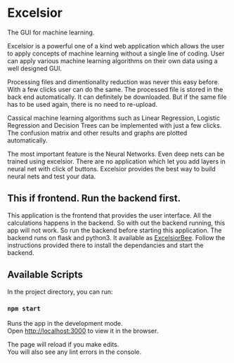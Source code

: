 # Excelsior
The GUI for machine learning.

Excelsior is a powerful one of a kind web application which allows the user to apply 
concepts of machine learning without a single line of coding. User can apply various machine 
learning algorithms on their own data using a well designed GUI.

Processing files and dimentionality reduction was never this easy before. With a few clicks
user can do the same. The processed file is stored in the back end automatically.
It can definitely be downloaded. But if the same file has to be used again, there is 
no need to re-upload.

Cassical machine learning algorithms such as Linear Regression, Logistic Regression and 
Decision Trees can be implemented with just a few clicks. The confusion matrix
and other results and graphs are plotted automatically.

The most important feature is the Neural Networks. Even deep nets can be trained using 
excelsior. There are no application which let you add layers in neural net with click of buttons.
Excelsior provides the best way to build neural nets and test your data.

## This if frontend. Run the backend first.

This application is the frontend that provides the user interface. All the calculations happens in the backend. So with out the backend running, this app will not work. So run the backend before starting this application. The backend runs on flask and python3. It available as [ExcelsiorBee]((https://github.com/subhasis-chand/ExcelsiorBee)). Follow the instructions provided there to install the dependancies and start the backend. 

## Available Scripts

In the project directory, you can run:

### `npm start`

Runs the app in the development mode.<br />
Open [http://localhost:3000](http://localhost:3000) to view it in the browser.

The page will reload if you make edits.<br />
You will also see any lint errors in the console.




